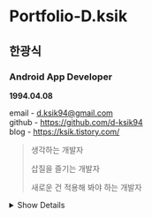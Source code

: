 # Portfolio-D.ksik
## 한광식

### Android App Developer

**1994.04.08**

email - d.ksik94@gmail.com  
github - https://github.com/d-ksik94  
blog - https://ksik.tistory.com/


> 생각하는 개발자  
> 
> 삽질을 즐기는 개발자  
> 
> 새로운 건 적용해 봐야 하는 개발자

<details>
<summary>Show Details</summary>
<div markdown="1">

## 기술 스택

- [Java]    
  Java를 사용하여 Android앱을 개발할 수 있습니다.  
  객체치향 프로그래밍을 이해하고 있습니다.  
  
- [Kotlin]  
  Kotlin을 사용하여 Android앱을 개발할 수 있습니다.  
  객체치향 프로그래밍과 함수형 프로그래밍을 이해하고 있습니다.    
  Coroutine과 비동기 프로그래밍을 이해하고 있습니다.  
  개발문서를 읽고 원하는 기능을 개발할 수 있습니다. 
  
- [ExoPlayer2]  
  문서를 읽고 요구사항에 맞춘 동영상 플레이어 기능을 개발한 경험이 있습니다.
  
- [Oracle]  
  간단한 Query를 짤 수 있습니다.  
  index를 이해하고 있습니다.   
  함수를 보고 이해할 수 있습니다.  
  
- [Git]    
  Git을 활용한 소스코드 버전 관리 및 협업을 할 수 있습니다.
  
- [SVN]  
  SVN을 활용해 소스코드 버전 관리 및 협업을 해 본 경험이 있습니다.  
  
- [Hudson]    
  SVN을 등록해 빌드 및 배포를 해 본 경험이 있습니다.  
   </br>
   </br>
    
# 목차

1. 활동요약  
    1-1.[제1회 경찰청 치안 박람회] 2019.10.21 - 2019.10.23  
    1-2.[제3회 경찰청 치안 박람회] 2021.10.20 - 2021.10.22  
  
  
2. 프로젝트 설명    
    2-1.[Android] 112 긴급출동 의사결정 지원 시스템  
    2-2.[Android] 스마트Kcsi  
    2-3.[Android] 경찰교육포털  
    2-4.[Android] 스마트 국민제보  
    2-5.[Android & Back-end] APO고도화  
    2-6.[Android & Back-end] 범죄위험도 예측 분석 고도화  
    2-7.[Android] 지역경찰 휴대서류 간소화  
    </br>
    </br>
    </br>
    
# 활동요약
|기간|활동명|내용|
|:------:|:---:|:---|
|2019.10.21</br>-</br>2019.10.23|제1회 경찰청 치안 박람회|경찰청이 주도하여 각 기업들과 대학에서 대한민국 치안 관련 기술들을 선보이는 곳으로</br>지역경찰 휴대서류 간소화 R&D 기능을 선보이고, 피드백을 듣고, 다른 기술들을 보며 배움을 얻을 수 있는 활동 https://police-expo.com/exhibition-hall/digital_document_policelab_01/|
|2021.10.21</br>-</br>2021.10.22|제3회 경찰청 치안 박람회|경찰청이 주도하여 각 기업들과 대학에서 대한민국 치안 관련 기술들을 선보이는 곳으로</br>112 깁급출동 의사결정 지원시스템 R&D 기능 진행상황을 선보이는 활동 https://www.youtube.com/watch?v=hGb583G4I2M&t=2s|
</br>
</br>
</br>

# 프로젝트 설명
 
|기간|프로젝트명|내용|
|:------:|:---:|:---|
|2021.08.02</br>-</br>진행중|112 긴급출동 의사결정 지원 시스템|진행중|
|2021.11.01</br>-</br>진행중|SmartKcsi|과학수사대 업무 지원용 앱|
|2022.04.01</br>-</br>2022.05.31|경찰교육포털앱|경찰관 교육 동영상을 플레이할 수 있는 앱 </br> <b>PART</b> : Android App (기여도 50%)</br> <b>LIST</b> : 동영상 플레이어 UI 및 기능/ 홈버튼 핸들링</br><b>Stack</b> : *Kotlin* , *ExoPlayer2* , *Retrofit2* , *JetPack* , *Lottie*|
|2021.06.01</br>-</br>2021.08.28|스마트국민제보|전국민 신고, 제보 앱으로 내부 갤러리 기능과, 보안정책에 맞춘 사진/동영상 워터마크, hashcode삽입, 전체적인 예외기능 수정 등</br><b>PART</b> : Android App (기여도 50%)</br> <b>LIST</b> : 커스텀 갤러리 UI 및 기능 / 동영상 해쉬코드 삽입기능</br><b>Stack</b> : *Java* , *FFmpeg* , *OKhttp3*|
|2021.08.02</br>-</br>2021.09.30|APO고도화|가정폭력, 아동학대, 스토킹 사건들이 이슈화 됨에 따라 경찰관들의 충동중 업무 매뉴얼 숙지 / 관련사건 재발위험자 정보 검색 추가등 기존 앱에있는 기능들을 고도화</br><b>PART</b> : Android App (기여도 100%)   Backend (20%)</br> <b>LIST</b> : 재범위험 검색 UI 및 기능 /  업무 매뉴얼 다운, 뷰 기능 / 관련 사건 문서 작성, 문자발부, 고지서 출력기능</br><b>Stack</b> : *Java* , *Retrofit2* , *RestFul API* , *Oracle*|
|2020.08.03</br>-</br>2020.12.31|범죄위험도 예측 분석 고도화|기존 경찰관 업무 지원 앱에 있는 순찰기능 및 현장 진단서 작성 / 협업기관 관리 고도화 </br> <b>PART</b> : Android App (기여도 50%)  Backend (20%)</br> <b>LIST</b> : 순찰 위치 UI / 위치 상세 UI / 50m이내 자동 순찰완료 기능 / 매뉴얼 다운 UI 및 기능 / 협업기관 등록,추가,삭제 UI 및 기능 / 진단서 작성, 고지서출력 UI 및 기능</br><b>Stack</b> : *Java* , *Material Design* , *ArcGis* , *Oracle* , *RestFul API*|
|2019.10.01</br>-</br>2020.12.31|지역경찰 휴대서류 간소화|사건 출동시 경찰관이 들고다니는 서류철을 없애서 범죄현장에서 좀 더 유연한 대응을 하고자 하는 아이디어로 하게된 R&D 프로젝트로, 앱을 만들면서 지속적으로 경찰서를 방문하여 시연을 하고 피드백을 얻음 </br> <b>PART</b> : Android App (기여도 50%)</br> <b>LIST</b> : 경찰 소속정보 관리기능 / 사진,동영상 촬영기능 / QR코드 스캔기능 / 작성문서 녹취기능 / 문서 작성 위치 / STT등  </br><b>Stack</b> : *Java* , *WebKit* , *ArcGis*|

</div>
</details>

